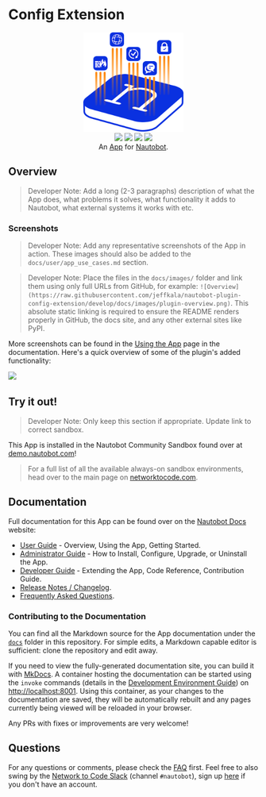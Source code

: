 # Config Extension

<!--
Developer Note - Remove Me!

The README will have certain links/images broken until the PR is merged into `develop`. Update the GitHub links with whichever branch you're using (main etc.) if different.

The logo of the project is a placeholder (docs/images/icon-config-extension.png) - please replace it with your app icon, making sure it's at least 200x200px and has a transparent background!

To avoid extra work and temporary links, make sure that publishing docs (or merging a PR) is done at the same time as setting up the docs site on RTD, then test everything.
-->

<p align="center">
  <img src="https://raw.githubusercontent.com/jeffkala/nautobot-plugin-config-extension/develop/docs/images/icon-config-extension.png" class="logo" height="200px">
  <br>
  <a href="https://github.com/jeffkala/nautobot-plugin-config-extension/actions"><img src="https://github.com/jeffkala/nautobot-plugin-config-extension/actions/workflows/ci.yml/badge.svg?branch=main"></a>
  <a href="https://docs.nautobot.com/projects/config-extension/en/latest"><img src="https://readthedocs.org/projects/nautobot-plugin-config-extension/badge/"></a>
  <a href="https://pypi.org/project/config-extension/"><img src="https://img.shields.io/pypi/v/config-extension"></a>
  <a href="https://pypi.org/project/config-extension/"><img src="https://img.shields.io/pypi/dm/config-extension"></a>
  <br>
  An <a href="https://www.networktocode.com/nautobot/apps/">App</a> for <a href="https://nautobot.com/">Nautobot</a>.
</p>

## Overview

> Developer Note: Add a long (2-3 paragraphs) description of what the App does, what problems it solves, what functionality it adds to Nautobot, what external systems it works with etc.

### Screenshots

> Developer Note: Add any representative screenshots of the App in action. These images should also be added to the `docs/user/app_use_cases.md` section.

> Developer Note: Place the files in the `docs/images/` folder and link them using only full URLs from GitHub, for example: `![Overview](https://raw.githubusercontent.com/jeffkala/nautobot-plugin-config-extension/develop/docs/images/plugin-overview.png)`. This absolute static linking is required to ensure the README renders properly in GitHub, the docs site, and any other external sites like PyPI.

More screenshots can be found in the [Using the App](https://docs.nautobot.com/projects/config-extension/en/latest/user/app_use_cases/) page in the documentation. Here's a quick overview of some of the plugin's added functionality:

![](https://raw.githubusercontent.com/jeffkala/nautobot-plugin-config-extension/develop/docs/images/placeholder.png)

## Try it out!

> Developer Note: Only keep this section if appropriate. Update link to correct sandbox.

This App is installed in the Nautobot Community Sandbox found over at [demo.nautobot.com](https://demo.nautobot.com/)!

> For a full list of all the available always-on sandbox environments, head over to the main page on [networktocode.com](https://www.networktocode.com/nautobot/sandbox-environments/).

## Documentation

Full documentation for this App can be found over on the [Nautobot Docs](https://docs.nautobot.com) website:

- [User Guide](https://docs.nautobot.com/projects/config-extension/en/latest/user/app_overview/) - Overview, Using the App, Getting Started.
- [Administrator Guide](https://docs.nautobot.com/projects/config-extension/en/latest/admin/install/) - How to Install, Configure, Upgrade, or Uninstall the App.
- [Developer Guide](https://docs.nautobot.com/projects/config-extension/en/latest/dev/contributing/) - Extending the App, Code Reference, Contribution Guide.
- [Release Notes / Changelog](https://docs.nautobot.com/projects/config-extension/en/latest/admin/release_notes/).
- [Frequently Asked Questions](https://docs.nautobot.com/projects/config-extension/en/latest/user/faq/).

### Contributing to the Documentation

You can find all the Markdown source for the App documentation under the [`docs`](https://github.com/jeffkala/nautobot-plugin-config-extension/tree/develop/docs) folder in this repository. For simple edits, a Markdown capable editor is sufficient: clone the repository and edit away.

If you need to view the fully-generated documentation site, you can build it with [MkDocs](https://www.mkdocs.org/). A container hosting the documentation can be started using the `invoke` commands (details in the [Development Environment Guide](https://docs.nautobot.com/projects/config-extension/en/latest/dev/dev_environment/#docker-development-environment)) on [http://localhost:8001](http://localhost:8001). Using this container, as your changes to the documentation are saved, they will be automatically rebuilt and any pages currently being viewed will be reloaded in your browser.

Any PRs with fixes or improvements are very welcome!

## Questions

For any questions or comments, please check the [FAQ](https://docs.nautobot.com/projects/config-extension/en/latest/user/faq/) first. Feel free to also swing by the [Network to Code Slack](https://networktocode.slack.com/) (channel `#nautobot`), sign up [here](http://slack.networktocode.com/) if you don't have an account.
